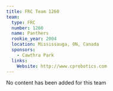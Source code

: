 ```yaml
---
title: FRC Team 1260
team:
  type: FRC
  number: 1260
  name: Panthers
  rookie_year: 2004
  location: Mississauga, ON, Canada
  sponsors:
    - Cawthra Park
  links:
    Website: http://www.cprobotics.com
---
```

No content has been added for this team